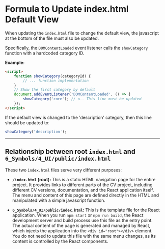 # Formula to Update index.html Default View

When updating the `index.html` file to change the default view, the javascript at the bottom of the file must also be updated.

Specifically, the `DOMContentLoaded` event listener calls the `showCategory` function with a hardcoded category ID.

**Example:**

```html
<script>
    function showCategory(categoryId) {
        // ... function implementation
    }
    // Show the first category by default
    document.addEventListener('DOMContentLoaded', () => {
        showCategory('core'); // <-- This line must be updated
    });
</script>
```

If the default view is changed to the 'description' category, then this line should be updated to:

```javascript
showCategory('description');
```

---

## Relationship between root `index.html` and `6_Symbols/4_UI/public/index.html`

These two `index.html` files serve very different purposes:

*   **`/index.html` (root):** This is a static HTML navigation page for the entire project. It provides links to different parts of the CV project, including different CV versions, documentation, and the React application itself. The menu and content of this page are defined directly in the HTML and manipulated with a simple javascript function.

*   **`6_Symbols/4_UI/public/index.html`:** This is the template file for the React application. When you run `npm start` or `npm run build`, the React development server and build process use this file as the entry point. The actual content of the page is generated and managed by React, which injects the application into the `<div id="root"></div>` element. You do not need to update this file with the same menu changes, as its content is controlled by the React components.

